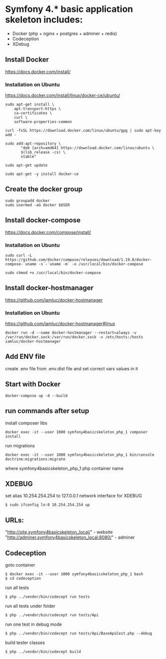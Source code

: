 # Symfony 4.* basic application skeleton includes:
- Docker (php + nginx + postgres + adminer + redis)
- Codeception 
- XDebug

##  Install Docker 

https://docs.docker.com/install/

### Installation on Ubuntu

https://docs.docker.com/install/linux/docker-ce/ubuntu/

```
sudo apt-get install \
    apt-transport-https \
    ca-certificates \
    curl \
    software-properties-common
```

```
curl -fsSL https://download.docker.com/linux/ubuntu/gpg | sudo apt-key add -
```

```
sudo add-apt-repository \
       "deb [arch=amd64] https://download.docker.com/linux/ubuntu \
       $(lsb_release -cs) \
       stable"
```

```
sudo apt-get update
```

```
sudo apt-get -y install docker-ce
```

## Create the docker group

```
sudo groupadd docker
sudo usermod -aG docker $USER
```

##  Install docker-compose 

https://docs.docker.com/compose/install/

### Installation on Ubuntu

```
sudo curl -L https://github.com/docker/compose/releases/download/1.19.0/docker-compose-`uname -s`-`uname -m` -o /usr/local/bin/docker-compose
```

```
sudo chmod +x /usr/local/bin/docker-compose
```

##  Install docker-hostmanager

https://github.com/iamluc/docker-hostmanager

### Installation on Ubuntu

https://github.com/iamluc/docker-hostmanager#linux

```
docker run -d --name docker-hostmanager --restart=always -v /var/run/docker.sock:/var/run/docker.sock -v /etc/hosts:/hosts iamluc/docker-hostmanager
```

##  Add ENV file

create .env file from .env.dist file and set correct vars values in it


##  Start with Docker

```
docker-compose up -d --build
```

##  run commands after setup


install composer libs
```
docker exec -it --user 1000 symfony4basicskeleton_php_1 composer install
```

run migrations
```
docker exec -it --user 1000 symfony4basicskeleton_php_1 bin/console doctrine:migrations:migrate
```

where symfony4basicskeleton_php_1 php container name

## XDEBUG
set alias 10.254.254.254 to 127.0.0.1 network interface for XDEBUG
```
$ sudo ifconfig lo:0 10.254.254.254 up
```

## URLs:
"http://site.symfony4basicskeleton_local/" - website<br>
"http://adminer.symfony4basicskeleton_local:8080/" - adminer

## Codeception 
goto container
```
$ docker exec -it --user 1000 symfony4basicskeleton_php_1 bash
$ cd codeception
```
run all tests
```
$ php ../vendor/bin/codecept run tests
```
run all tests under folder
```
$ php ../vendor/bin/codecept run tests/Api
```
run one test in debug mode
```
$ php ../vendor/bin/codecept run tests/Api/BaseApiCest.php --debug
```
build tester classes
```
$ php ../vendor/bin/codecept build
```
